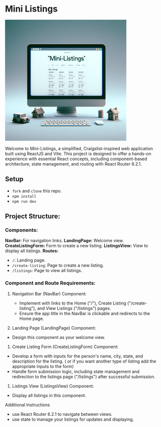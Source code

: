 # Mini Listings

<img src="./mini-listings.png" width="400" height="400">

Welcome to Mini-Listings, a simplified, Craigslist-inspired web application built using ReactJS and Vite. This project is designed to offer a hands-on experience with essential React concepts, including component-based architecture, state management, and routing with React Router 6.2.1.

## Setup

- `fork` and `clone` this repo.
- `npm install`
- `npm run dev`


## Project Structure:

### Components:
**NavBar:** For navigation links.
**LandingPage:** Welcome view.
**CreateListingForm:** Form to create a new listing.
**ListingsView:** View to display all listings.
**Routes:**
  - `/`: Landing page.
  - `/create-listing`: Page to create a new listing.
  - `/listings`: Page to view all listings.


### Component and Route Requirements:

1. Navigation Bar (NavBar) Component:
    - Implement with links to the Home ("/"), Create Listing ("/create-listing"), and View Listings ("/listings") pages.
    - Ensure the app title in the NavBar is clickable and redirects to the Home page.

1. Landing Page (LandingPage) Component:
  - Design this component as your welcome view.

1. Create Listing Form (CreateListingForm) Component:
  - Develop a form with inputs for the person's name, city, state, and description for the listing. ( or if you want another type of listing add the appropriate inputs to the form)
  - Handle form submission logic, including state management and redirection to the listings page ("/listings") after successful submission.

1. Listings View (ListingsView) Component:
  - Display all listings in this component.

Additional Instructions
- use React Router 6.2.1 to navigate between views.
- use state to manage your listings for updates and displaying.